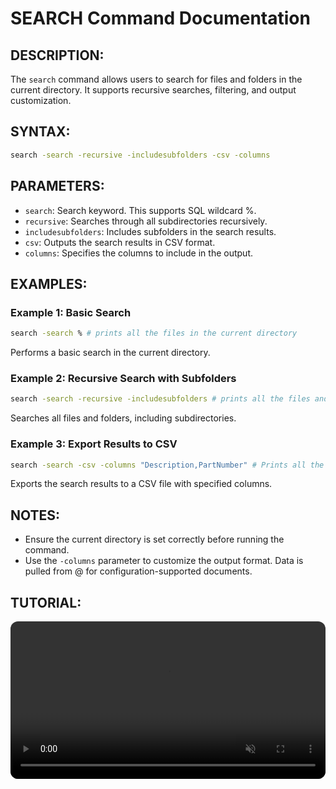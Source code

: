 # SEARCH Command Documentation

## DESCRIPTION:
The `search` command allows users to search for files and folders in the current directory. It supports recursive searches, filtering, and output customization.

## SYNTAX:
```bash
search -search -recursive -includesubfolders -csv -columns
```

## PARAMETERS:
- `search`: Search keyword. This supports SQL wildcard %.
- `recursive`: Searches through all subdirectories recursively.
- `includesubfolders`: Includes subfolders in the search results.
- `csv`: Outputs the search results in CSV format.
- `columns`: Specifies the columns to include in the output.

## EXAMPLES:
### Example 1: Basic Search
```bash
search -search % # prints all the files in the current directory
```
Performs a basic search in the current directory.

### Example 2: Recursive Search with Subfolders
```bash
search -search -recursive -includesubfolders # prints all the files and folders in the current directory
```
Searches all files and folders, including subdirectories.

### Example 3: Export Results to CSV
```bash
search -search -csv -columns "Description,PartNumber" # Prints all the files in the current directory with their descriptions and part numbers
```
Exports the search results to a CSV file with specified columns.

## NOTES:
- Ensure the current directory is set correctly before running the command.
- Use the `-columns` parameter to customize the output format. Data is pulled from @ for configuration-supported documents.

## TUTORIAL:
 <video src="https://bluebyte.biz/wp-content/pdmshellvideos/search.mp4" autoplay muted controls style="width: 100%; border-radius: 12px;"></video>
